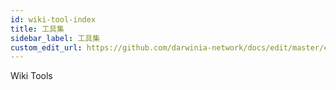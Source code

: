 ```yaml
---
id: wiki-tool-index
title: 工具集
sidebar_label: 工具集
custom_edit_url: https://github.com/darwinia-network/docs/edit/master/content/zh-CN/wiki-tool-index.md
---
```


Wiki Tools